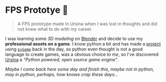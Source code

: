 # FPS Prototye 🔫
> A FPS prototype made in Ursina when I was lost in thoughts and did not knew what to do with my career.

I was learning some *3D modeling* on [Blender](https://www.blender.org/) and  decide to use my **professional assets on a game**. I know python a bit and has made a [project](https://github.com/Ishidawg/Asteroids-Survival) using [`pyGame`](https://www.pygame.org/news) back in the day, so python even thought is not a good language to create games, was a obvious choice *to me*, so I've discovered [Ursina](https://www.ursinaengine.org/) a *"Python powered, open source game engine"*.

*Maybe I come back here some day and finish this, maybe not in python, may in python, perhaps, how knows crap these days...*
